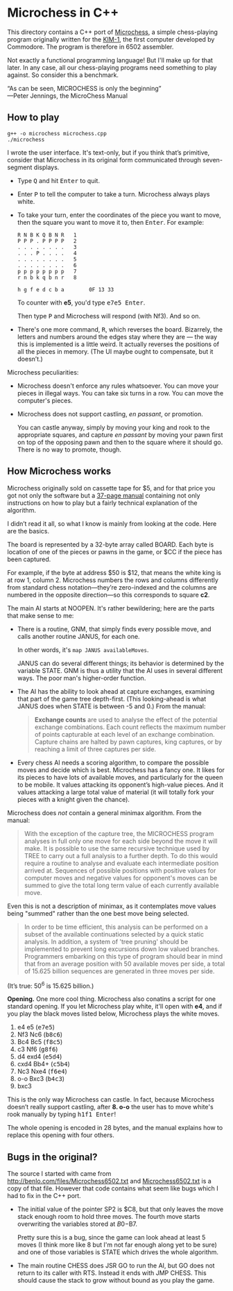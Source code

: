 # Microchess in C++

This directory contains a C++ port of
[Microchess](https://chessprogramming.wikispaces.com/MicroChess),
a simple chess-playing program originally written for the
[KIM-1](http://www.6502.org/trainers/buildkim/kim.htm),
the first computer developed by Commodore.
The program is therefore in 6502 assembler.

Not exactly a functional programming language!
But I'll make up for that later.
In any case, all our chess-playing programs need something to play against.
So consider this a benchmark.

&ldquo;As can be seen, MICROCHESS is only the beginning&rdquo;  
&mdash;Peter Jennings, the MicroChess Manual



## How to play

    g++ -o microchess microchess.cpp
    ./microchess

I wrote the user interface.
It's text-only, but if you think that&rsquo;s primitive, consider that
Microchess in its original form communicated through seven-segment displays.

*   Type <kbd>Q</kbd> and hit <kbd>Enter</kbd> to quit.

*   Enter <kbd>P</kbd> to tell the computer to take a turn.
    Microchess always plays white.

*   To take your turn,
    enter the coordinates of the piece you want to move,
    then the square you want to move it to,
    then <kbd>Enter</kbd>.
    For example:

        R N B K Q B N R   1
        P P P . P P P P   2
        . . . . . . . .   3
        . . . P . . . .   4
        . . . . . . . .   5
        . . . . . . . .   6
        p p p p p p p p   7
        r n b k q b n r   8

        h g f e d c b a        0F 13 33

    To counter with **e5**, you'd type <kbd>e7e5 Enter</kbd>.

    Then type <kbd>P</kbd> and Microchess will respond (with Nf3).
    And so on.

*   There's one more command, <kbd>R</kbd>, which reverses the board.
    Bizarrely, the letters and numbers around the edges stay where
    they are &mdash; the way this is implemented is a little weird.
    It actually reverses the positions of all the pieces in memory.
    (The UI maybe ought to compensate, but it doesn&rsquo;t.)

Microchess peculiarities:

*   Microchess doesn't enforce any rules whatsoever.
    You can move your pieces in illegal ways.
    You can take six turns in a row.
    You can move the computer's pieces.

*   Microchess does not support castling, *en passant*, or promotion.

    You can castle anyway, simply by moving your king and rook to the
    appropriate squares, and capture *en passant* by moving your pawn
    first on top of the opposing pawn and then to the square where it
    should go. There is no way to promote, though.



## How Microchess works

Microchess originally sold on cassette tape for $5,
and for that price you got not only the software but a
[37-page manual](http://archive.computerhistory.org/projects/chess/related_materials/text/4-1.MicroChess_%20Manual_for_6502.Micro-Ware/MicroChessManual.PETER_JENNINGS.062303071.sm.pdf)
containing not only instructions on how to play
but a fairly technical explanation of the algorithm.

I didn&rsquo;t read it all, so what I know is mainly from looking at the code.
Here are the basics.

The board is represented by a 32-byte array called BOARD. Each byte is
location of one of the pieces or pawns in the game, or $CC if the piece
has been captured.

For example, if the byte at address $50 is $12, that means the white
king is at row 1, column 2. Microchess numbers the rows and columns
differently from standard chess notation&mdash;they&rsquo;re
zero-indexed and the columns are numbered in the opposite
direction&mdash;so this corresponds to square **c2**.

The main AI starts at NOOPEN. It's rather bewildering; here are the
parts that make sense to me:

*   There is a routine, GNM, that simply finds every possible move,
    and calls another routine JANUS, for each one.

    In other words, it's `map JANUS availableMoves`.

    JANUS can do several different things; its behavior is determined by
    the variable STATE. GNM is thus a utility that the AI uses in
    several different ways. The poor man's higher-order function.

*   The AI has the ability to look ahead at capture exchanges, examining
    that part of the game tree depth-first. (This looking-ahead is what
    JANUS does when STATE is between -5 and 0.)  From the manual:

    > **Exchange counts** are used to analyse the effect of the
    > potential exchange combinations. Each count reflects the maximum
    > number of points capturable at each level of an exchange
    > combination. Capture chains are halted by pawn captures, king
    > captures, or by reaching a limit of three captures per
    > side.

*   Every chess AI needs a scoring algorithm, to compare the possible
    moves and decide which is best. Microchess has a fancy one. It likes
    for its pieces to have lots of available moves, and particularly for
    the queen to be mobile. It values attacking its opponent&rsquo;s
    high-value pieces. And it values attacking a large total value of
    material (it will totally fork your pieces with a knight given the
    chance).

Microchess does *not* contain a general minimax algorithm. From the
manual:

> With the exception of the capture tree, the MICROCHESS program
> analyses  in  full only one move for each side beyond the move
> it will make.  It  is  possible  to  use  the  same  recursive
> technique  used  by  TREE  to  carry  out a full analysis to a
> further depth.  To do this would require a routine to  analyse
> and evaluate each intermediate position arrived at.  Sequences
> of  possible positions with positive values for computer moves
> and negative values for opponent's moves can be summed to give
> the total long term value of each  currently  available  move.

Even this is not a description of minimax, as it contemplates move
values being "summed" rather than the one best move being selected.

> In  order to be time efficient, this analysis can be performed
> on a subset of the available continuations selected by a quick
> static analysis.  In addition,  a  system  of  'tree  pruning'
> should  be  implemented  to  prevent  long excursions down low
> valued  branches.   Programmers  embarking  on  this  type  of
> program should bear in mind that from an average position with
> 50  available  moves  per  side,  a  total  of  15.625 billion
> sequences are generated in three moves per side.

(It&rsquo;s true: 50<sup>6</sup> is 15.625 billion.)

**Opening.** One more cool thing. Microchess also conatins a script for
one standard opening.  If you let Microchess play white, it'll open with
**e4**, and if you play the black moves listed below, Microchess plays
the white moves.

1.  e4      e5      (<kbd>e7e5</kbd>)
2.  Nf3     Nc6     (<kbd>b8c6</kbd>)
3.  Bc4     Bc5     (<kbd>f8c5</kbd>)
4.  c3      Nf6     (<kbd>g8f6</kbd>)
5.  d4      exd4    (<kbd>e5d4</kbd>)
6.  cxd4    Bb4+    (<kbd>c5b4</kbd>)
7.  Nc3     Nxe4    (<kbd>f6e4</kbd>)
8.  o-o     Bxc3    (<kbd>b4c3</kbd>)
9.  bxc3

This is the only way Microchess can castle.
In fact, because Microchess doesn&rsquo;t really support castling,
after **8. o-o** the user has to move white's rook manually
by typing <kbd>h1f1 Enter</kbd>!

The whole opening is encoded in 28 bytes, and the manual explains
how to replace this opening with four others.


## Bugs in the original?

The source I started with came from
<http://benlo.com/files/Microchess6502.txt>
and [Microchess6502.txt](Microchess6502.txt) is a copy of that file.
However that code contains what seem like bugs
which I had to fix in the C++ port.

*   The initial value of the pointer SP2 is $C8, but that only leaves
    the move stack enough room to hold three moves. The fourth move
    starts overwriting the variables stored at $B0-$B7.

    Pretty sure this is a bug, since the game can look ahead at least 5
    moves (I think more like 8 but I'm not far enough along yet to be
    sure) and one of those variables is STATE which drives the whole
    algorithm.

*   The main routine CHESS does JSR GO to run the AI, but GO does not
    return to its caller with RTS. Instead it ends with JMP CHESS.  This
    should cause the stack to grow without bound as you play the game.

